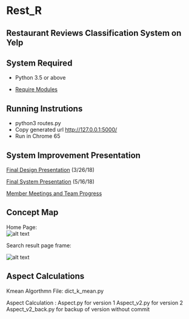 # Rest_R


## Restaurant Reviews Classification System on Yelp


## System Required
- Python 3.5 or above

- [Require Modules](https://github.com/arvin36987/Rest_R/blob/branch_new/requirements.txt)


## Running Instrutions
- python3 routes.py
- Copy generated url http://127.0.0.1:5000/
- Run in Chrome 65



## System Improvement Presentation
[Final Design Presentation](https://github.com/arvin36987/Rest_R/blob/branch_new/presentation_n_reports/Senior%20Design%20Report.pptx) (3/26/18)

[Final System Presentation](https://github.com/arvin36987/Rest_R/blob/branch_new/presentation_n_reports/Final%20System%20Presentation.pptx) (5/16/18)

[Member Meetings and Team Progress](https://github.com/arvin36987/Rest_R/blob/branch_new/MeetingnProgess.md)

## Concept Map
Home Page:<br />
![alt text](https://github.com/zlin001/Rest_R/blob/branch_new/home_page_frame.png)

Search result page frame:<br />

![alt text](https://github.com/zlin001/Rest_R/blob/branch_new/search_result_frame.png)

## Aspect Calculations
Kmean Algorthmn File: dict_k_mean.py

Aspect Calculation : Aspect.py for version 1
                     Aspect_v2.py for version 2
                     Aspect_v2_back.py for backup of version without commit





